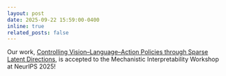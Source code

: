 ```yaml
---
layout: post
date: 2025-09-22 15:59:00-0400
inline: true
related_posts: false
---
```


Our work, [Controlling Vision–Language–Action Policies through Sparse Latent Directions]((https://momin-ahmad-khan.github.io/assets/pdf/NeurIPS_mechanistic_interpretability.pdf)), is accepted to the Mechanistic Interpretability Workshop at NeurIPS 2025!
